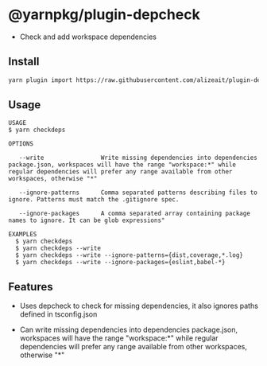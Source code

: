 # @yarnpkg/plugin-depcheck

- Check and add workspace dependencies

## Install

```bash
yarn plugin import https://raw.githubusercontent.com/alizeait/plugin-depcheck/master/bundles/@yarnpkg/plugin-depcheck.js

```

## Usage

```
USAGE
$ yarn checkdeps

OPTIONS

   --write                Write missing dependencies into dependencies package.json, workspaces will have the range "workspace:*" while regular dependencies will prefer any range available from other workspaces, otherwise "*"

   --ignore-patterns      Comma separated patterns describing files to ignore. Patterns must match the .gitignore spec.

   --ignore-packages      A comma separated array containing package names to ignore. It can be glob expressions"

EXAMPLES
  $ yarn checkdeps
  $ yarn checkdeps --write
  $ yarn checkdeps --write --ignore-patterns={dist,coverage,*.log}
  $ yarn checkdeps --write --ignore-packages={eslint,babel-*}
```

## Features

- Uses depcheck to check for missing dependencies, it also ignores paths defined in tsconfig.json

- Can write missing dependencies into dependencies package.json, workspaces will
  have the range "workspace:\*" while regular dependencies will prefer any range
  available from other workspaces, otherwise "\*"
